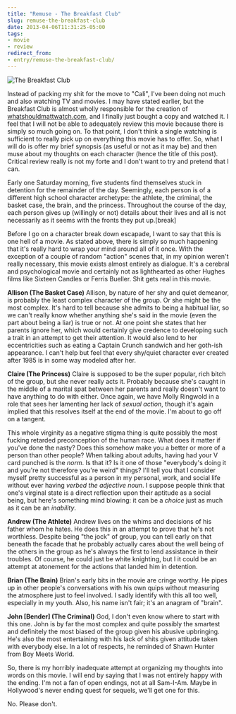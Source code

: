 ```yaml
---
title: "Remuse - The Breakfast Club"
slug: remuse-the-breakfast-club
date: 2013-04-06T11:31:25-05:00
tags:
- movie
- review
redirect_from:
- entry/remuse-the-breakfast-club/
---
```

![](http://i.imgur.com/3JSJ2Y9.jpg "The Breakfast Club")

Instead of packing my shit for the move to "Cali", I've been doing not much and also watching TV and movies. I may have stated earlier, but the Breakfast Club is almost wholly responsible for the creation of [whatshouldmattwatch.com](http://whatshouldmattwatch.com), and I finally just bought a copy and watched it. I feel that I will not be able to adequately review this movie because there is simply so much going on. To that point, I don't think a single watching is sufficient to really pick up on everything this movie has to offer. So, what I will do is offer my brief synopsis (as useful or not as it may be) and then muse about my thoughts on each character (hence the title of this post). Critical review really is not my forte and I don't want to try and pretend that I can.

Early one Saturday morning, five students find themselves stuck in detention for the remainder of the day. Seemingly, each person is of a different high school character archetype: the athlete, the criminal, the basket case, the brain, and the princess. Throughout the course of the day, each person gives up (willingly or not) details about their lives and all is not necessarily as it seems with the fronts they put up.[break]

Before I go on a character break down escapade, I want to say that this is one hell of a movie. As stated above, there is simply so much happening that it's really hard to wrap your mind around all of it once. With the exception of a couple of random "action" scenes that, in my opinion weren't really necessary, this movie exists almost entirely as dialogue. It's a cerebral and psychological movie and certainly not as lighthearted as other Hughes films like Sixteen Candles or Ferris Bueller. Shit gets real in this movie.

**Allison (The Basket Case)**
Allison, by nature of her shy and quiet demeanor, is probably the least complex character of the group. Or she might be the most complex. It's hard to tell because she admits to being a habitual liar, so we can't really know whether anything she's said in the movie (even the part about being a liar) is true or not. At one point she states that her parents ignore her, which would certainly give credence to developing such a trait in an attempt to get their attention. It would also lend to her eccentricities such as eating a Captain Crunch sandwich and her goth-ish appearance. I can't help but feel that every shy/quiet character ever created after 1985 is in some way modeled after her.

**Claire (The Princess)**
Claire is supposed to be the super popular, rich bitch of the group, but she never really acts it. Probably because she's caught in the middle of a marital spat between her parents and really doesn't want to have anything to do with either. Once again, we have Molly Ringwold in a role that sees her lamenting her lack of _sexual action_, though it's again implied that this resolves itself at the end of the movie. I'm about to go off on a tangent.

This whole virginity as a negative stigma thing is quite possibly the most fucking retarded preconception of the human race. What does it matter if you've done the nasty? Does this somehow make you a better or more of a person than other people? When talking about adults, having had your V card punched is the _norm_. Is that it? Is it one of those "everybody's doing it and you're not therefore you're weird" things? I'll tell you that I consider myself pretty successful as a person in my personal, work, and social life without ever having _verbed the adjective noun_. I suppose people think that one's virginal state is a direct reflection upon their aptitude as a social being, but here's something mind blowing: it can be a _choice_ just as much as it can be an _inability_.

**Andrew (The Athlete)**
Andrew lives on the whims and decisions of his father whom he hates. He does this in an attempt to prove that he's not worthless. Despite being "the jock" of group, you can tell early on that beneath the facade that he probably actually cares about the well being of the others in the group as he's always the first to lend assistance in their troubles. Of course, he could just be white knighting, but I it could be an attempt at atonement for the actions that landed him in detention.

**Brian (The Brain)**
Brian's early bits in the movie are cringe worthy. He pipes up in other people's conversations with his own quips without measuring the atmosphere just to feel involved. I sadly identify with this all too well, especially in my youth. Also, his name isn't fair; it's an anagram of "brain".

**John [Bender] (The Criminal)**
God, I don't even know where to start with this one. John is by far the most complex and quite possibly the smartest and definitely the most biased of the group given his abusive upbringing. He's also the most entertaining with his lack of shits given attitude taken with everybody else. In a lot of respects, he reminded of Shawn Hunter from Boy Meets World.

So, there is my horribly inadequate attempt at organizing my thoughts into words on this movie. I will end by saying that I was not entirely happy with the ending. I'm not a fan of open endings, not at all Sam-I-Am. Maybe in Hollywood's never ending quest for sequels, we'll get one for this.

No. Please don't.

